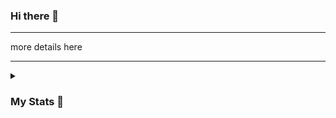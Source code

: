 ### Hi there 👋
---

more details here

---

<details>
<summary><h3>My Stats 🫣</h3></summary> 

![Anurag's GitHub stats](https://github-readme-stats.vercel.app/api?username=hack4mate&theme=vue-dark&show_icons=true)
</details>

<!--
**hack4mate/hack4mate** is a ✨ _special_ ✨ repository because its `README.md` (this file) appears on your GitHub profile.

Here are some ideas to get you started:

- 🔭 I’m currently working on ...
- 🌱 I’m currently learning ...
- 👯 I’m looking to collaborate on ...
- 🤔 I’m looking for help with ...
- 💬 Ask me about ...
- 📫 How to reach me: ...
- 😄 Pronouns: ...
- ⚡ Fun fact: ...
-->
